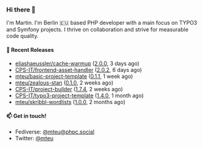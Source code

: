 ### Hi there 👋

I'm Martin. I'm Berlin 🇪🇺 based PHP developer with a main focus on TYPO3 and Symfony projects. I thrive on
collaboration and strive for measurable code quality.

#### 🚀 Recent Releases

- [eliashaeussler/cache-warmup](https://github.com/eliashaeussler/cache-warmup) ([2.0.0](https://github.com/eliashaeussler/cache-warmup/releases/tag/2.0.0), 3 days ago)
- [CPS-IT/frontend-asset-handler](https://github.com/CPS-IT/frontend-asset-handler) ([2.0.2](https://github.com/CPS-IT/frontend-asset-handler/releases/tag/2.0.2), 6 days ago)
- [mteu/basic-project-template](https://github.com/mteu/basic-project-template) ([0.1.1](https://github.com/mteu/basic-project-template/releases/tag/0.1.1), 1 week ago)
- [mteu/zealous-stan](https://github.com/mteu/zealous-stan) ([0.1.0](https://github.com/mteu/zealous-stan/releases/tag/0.1.0), 2 weeks ago)
- [CPS-IT/project-builder](https://github.com/CPS-IT/project-builder) ([1.7.4](https://github.com/CPS-IT/project-builder/releases/tag/1.7.4), 2 weeks ago)
- [CPS-IT/typo3-project-template](https://github.com/CPS-IT/typo3-project-template) ([1.4.0](https://github.com/CPS-IT/typo3-project-template/releases/tag/1.4.0), 1 month ago)
- [mteu/skribbl-wordlists](https://github.com/mteu/skribbl-wordlists) ([1.0.0](https://github.com/mteu/skribbl-wordlists/releases/tag/1.0.0), 2 months ago)

#### 📫 Get in touch!

- Fediverse: [@mteu@phpc.social](https://phpc.social/@mteu)
- Twitter: [@mteu](https://twitter.com/mteu)
